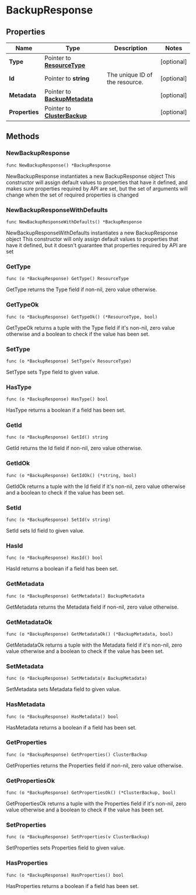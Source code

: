 # BackupResponse

## Properties

|Name | Type | Description | Notes|
|------------ | ------------- | ------------- | -------------|
|**Type** | Pointer to [**ResourceType**](ResourceType.md) |  | [optional] |
|**Id** | Pointer to **string** | The unique ID of the resource. | [optional] |
|**Metadata** | Pointer to [**BackupMetadata**](BackupMetadata.md) |  | [optional] |
|**Properties** | Pointer to [**ClusterBackup**](ClusterBackup.md) |  | [optional] |

## Methods

### NewBackupResponse

`func NewBackupResponse() *BackupResponse`

NewBackupResponse instantiates a new BackupResponse object
This constructor will assign default values to properties that have it defined,
and makes sure properties required by API are set, but the set of arguments
will change when the set of required properties is changed

### NewBackupResponseWithDefaults

`func NewBackupResponseWithDefaults() *BackupResponse`

NewBackupResponseWithDefaults instantiates a new BackupResponse object
This constructor will only assign default values to properties that have it defined,
but it doesn't guarantee that properties required by API are set

### GetType

`func (o *BackupResponse) GetType() ResourceType`

GetType returns the Type field if non-nil, zero value otherwise.

### GetTypeOk

`func (o *BackupResponse) GetTypeOk() (*ResourceType, bool)`

GetTypeOk returns a tuple with the Type field if it's non-nil, zero value otherwise
and a boolean to check if the value has been set.

### SetType

`func (o *BackupResponse) SetType(v ResourceType)`

SetType sets Type field to given value.

### HasType

`func (o *BackupResponse) HasType() bool`

HasType returns a boolean if a field has been set.

### GetId

`func (o *BackupResponse) GetId() string`

GetId returns the Id field if non-nil, zero value otherwise.

### GetIdOk

`func (o *BackupResponse) GetIdOk() (*string, bool)`

GetIdOk returns a tuple with the Id field if it's non-nil, zero value otherwise
and a boolean to check if the value has been set.

### SetId

`func (o *BackupResponse) SetId(v string)`

SetId sets Id field to given value.

### HasId

`func (o *BackupResponse) HasId() bool`

HasId returns a boolean if a field has been set.

### GetMetadata

`func (o *BackupResponse) GetMetadata() BackupMetadata`

GetMetadata returns the Metadata field if non-nil, zero value otherwise.

### GetMetadataOk

`func (o *BackupResponse) GetMetadataOk() (*BackupMetadata, bool)`

GetMetadataOk returns a tuple with the Metadata field if it's non-nil, zero value otherwise
and a boolean to check if the value has been set.

### SetMetadata

`func (o *BackupResponse) SetMetadata(v BackupMetadata)`

SetMetadata sets Metadata field to given value.

### HasMetadata

`func (o *BackupResponse) HasMetadata() bool`

HasMetadata returns a boolean if a field has been set.

### GetProperties

`func (o *BackupResponse) GetProperties() ClusterBackup`

GetProperties returns the Properties field if non-nil, zero value otherwise.

### GetPropertiesOk

`func (o *BackupResponse) GetPropertiesOk() (*ClusterBackup, bool)`

GetPropertiesOk returns a tuple with the Properties field if it's non-nil, zero value otherwise
and a boolean to check if the value has been set.

### SetProperties

`func (o *BackupResponse) SetProperties(v ClusterBackup)`

SetProperties sets Properties field to given value.

### HasProperties

`func (o *BackupResponse) HasProperties() bool`

HasProperties returns a boolean if a field has been set.


